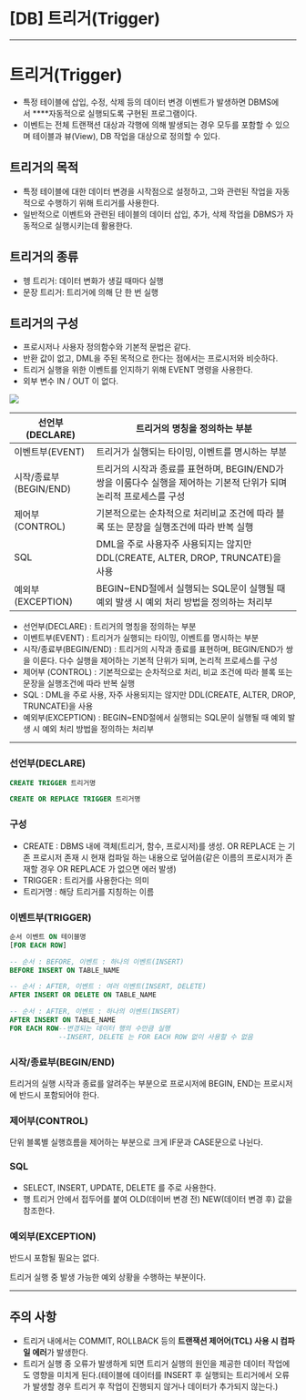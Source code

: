 # [DB] 트리거(Trigger)

---

# 트리거(Trigger)

- 특정 테이블에 삽입, 수정, 삭제 등의 데이터 변경 이벤트가 발생하면 DBMS에서 ****자동적으로 실행되도록 구현된 프로그램이다.
- 이벤트는 전체 트랜잭션 대상과 각행에 의해 발생되는 경우 모두를 포함할 수 있으며 테이블과 뷰(View), DB 작업을 대상으로 정의할 수 있다.

## 트리거의 목적

- 특정 테이블에 대한 데이터 변경을 시작점으로 설정하고, 그와 관련된 작업을 자동적으로 수행하기 위해 트리거를 사용한다.
- 일반적으로 이벤트와 관련된 테이블의 데이터 삽입, 추가, 삭제 작업을 DBMS가 자동적으로 실행시키는데 활용한다.

## 트리거의 종류

- 헹 트리거: 데이터 변화가 생길 때마다 실행
- 문장 트리거: 트리거에 의해 단 한 번 실행

## 트리거의 구성

- 프로시저나 사용자 정의함수와 기본적 문법은 같다.
- 반환 값이 없고, DML을 주된 목적으로 한다는 점에서는 프로시저와 비슷하다.
- 트리거 실행을 위한 이벤트를 인지하기 위해 EVENT 명령을 사용한다.
- 외부 변수 IN / OUT 이 없다.

<img src="https://github.com/GYEONGDONGBAEK/study/assets/122242439/cbdaafdc-c39a-40a3-b55c-b1ee3a780b6a">

| 선언부(DECLARE) | 트리거의 명칭을 정의하는 부분 |
| --- | --- |
| 이벤트부(EVENT) | 트리거가 실행되는 타이밍, 이벤트를 명시하는 부분 |
| 시작/종료부(BEGIN/END) | 트리거의 시작과 종료를 표현하며, BEGIN/END가 쌍을 이룸다수 실행을 제어하는 기본적 단위가 되며 논리적 프로세스를 구성 |
| 제어부(CONTROL) | 기본적으로는 순차적으로 처리비교 조건에 따라 블록 또는 문장을 실행조건에 따라 반복 실행 |
| SQL | DML을 주로 사용자주 사용되지는 않지만 DDL(CREATE, ALTER, DROP, TRUNCATE)을 사용 |
| 예외부(EXCEPTION) | BEGIN~END절에서 실행되는 SQL문이 실행될 때 예외 발생 시 예외 처리 방법을 정의하는 처리부 |
- 선언부(DECLARE) : 트리거의 명칭을 정의하는 부분
- 이벤트부(EVENT) : 트리거가 실행되는 타이밍, 이벤트를 명시하는 부분
- 시작/종료부(BEGIN/END) : 트리거의 시작과 종료를 표현하며, BEGIN/END가 쌍을 이룬다. 다수 실행을 제어하는 기본적 단위가 되며, 논리적 프로세스를 구성
- 제어부 (CONTROL) : 기본적으로는 순차적으로 처리, 비교 조건에 따라 블록 또는 문장을 실행조건에 따라 반복 실행
- SQL : DML을 주로 사용, 자주 사용되지는 않지만 DDL(CREATE, ALTER, DROP, TRUNCATE)을 사용
- 예외부(EXCEPTION) : BEGIN~END절에서 실행되는 SQL문이 실행될 때 예외 발생 시 예외 처리 방법을 정의하는 처리부

---

### **선언부(DECLARE)**

```sql
CREATE TRIGGER 트리거명

CREATE OR REPLACE TRIGGER 트리거명
```

### 구성

- CREATE : DBMS 내에 객체(트리거, 함수, 프로시저)를 생성. OR REPLACE 는 기존 프로시저 존재 시 현재 컴파일 하는 내용으로 덮어씀(같은 이름의 프로시저가 존재할 경우 OR REPLACE 가 없으면 에러 발생)
- TRIGGER : 트리거를 사용한다는 의미
- 트리거명 : 해당 트리거를 지칭하는 이름

### **이벤트부(TRIGGER)**

```sql
순서 이벤트 ON 테이블명
[FOR EACH ROW]

-- 순서 : BEFORE, 이벤트 : 하나의 이벤트(INSERT)
BEFORE INSERT ON TABLE_NAME

-- 순서 : AFTER, 이벤트 : 여러 이벤트(INSERT, DELETE)
AFTER INSERT OR DELETE ON TABLE_NAME

-- 순서 : AFTER, 이벤트 : 하나의 이벤트(INSERT)
AFTER INSERT ON TABLE_NAME
FOR EACH ROW--변경되는 데이터 행의 수만큼 실행 
            --INSERT, DELETE 는 FOR EACH ROW 없이 사용할 수 없음
```

### 시작/종료부(BEGIN/END)

트리거의 실행 시작과 종료를 알려주는 부분으로 프로시저에 BEGIN, END는 프로시저에 반드시 포함되어야 한다.

### 제어부(CONTROL)

단위 블록별 실행흐름을 제어하는 부분으로 크게 IF문과 CASE문으로 나뉜다.

### SQL

- SELECT, INSERT, UPDATE, DELETE 를 주로 사용한다.
- 행 트리거 안에서 접두어를 붙여 OLD(데이버 변경 전) NEW(데이터 변경 후) 값을 참조한다.

### 예외부(EXCEPTION)

반드시 포함될 필요는 없다.

트리거 실행 중 발생 가능한 예외 상황을 수행하는 부분이다.

---

## 주의 사항

- 트리거 내에서는 COMMIT, ROLLBACK 등의 **트랜잭션 제어어(TCL) 사용 시 컴파일 에러**가 발생한다.
- 트리거 실행 중 오류가 발생하게 되면 트리거 실행의 원인을 제공한 데이터 작업에도 영향을 미치게 된다.(테이블에 데이터를 INSERT 후 실행되는 트리거에서 오류가 발생할 경우 트리거 후 작업이 진행되지 않거나 데이터가 추가되지 않는다.)